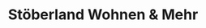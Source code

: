 ---
title: "Stöberland Wohnen & Mehr"
url: /altena/stoeberland-wohnen-und-mehr/
shop: Gebrauchtwaren
---
